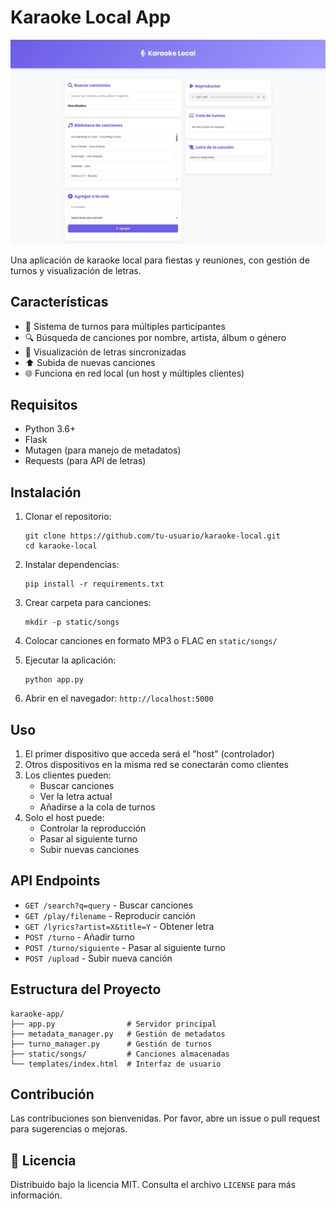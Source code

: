 <!DOCTYPE html>
<html>
<head>
</head>
<body>
<h1>Karaoke Local App</h1>

<p><img src="/static/media/Karaoke_app.png" alt="Karaoke App Screenshot"></p>

<p>Una aplicación de karaoke local para fiestas y reuniones, con gestión de turnos y visualización de letras.</p>

<h2>Características</h2>

<ul>
<li>🎤 Sistema de turnos para múltiples participantes</li>
<li>🔍 Búsqueda de canciones por nombre, artista, álbum o género</li>
<li>📜 Visualización de letras sincronizadas</li>
<li>⬆️ Subida de nuevas canciones</li>
<li>🌐 Funciona en red local (un host y múltiples clientes)</li>
</ul>

<h2>Requisitos</h2>

<ul>
<li>Python 3.6+</li>
<li>Flask</li>
<li>Mutagen (para manejo de metadatos)</li>
<li>Requests (para API de letras)</li>
</ul>

<h2>Instalación</h2>

<ol>
<li><p>Clonar el repositorio:</p>

<pre><code>git clone https://github.com/tu-usuario/karaoke-local.git
cd karaoke-local
</code></pre></li>
<li><p>Instalar dependencias:</p>

<pre><code>pip install -r requirements.txt
</code></pre></li>
<li><p>Crear carpeta para canciones:</p>

<pre><code>mkdir -p static/songs
</code></pre></li>
<li><p>Colocar canciones en formato MP3 o FLAC en <code>static/songs/</code></p></li>
<li><p>Ejecutar la aplicación:</p>

<pre><code>python app.py
</code></pre></li>
<li><p>Abrir en el navegador: <code>http://localhost:5000</code></p></li>
</ol>

<h2>Uso</h2>

<ol>
<li>El primer dispositivo que acceda será el "host" (controlador)</li>
<li>Otros dispositivos en la misma red se conectarán como clientes</li>
<li>Los clientes pueden:
<ul>
<li>Buscar canciones</li>
<li>Ver la letra actual</li>
<li>Añadirse a la cola de turnos</li>
</ul></li>
<li>Solo el host puede:
<ul>
<li>Controlar la reproducción</li>
<li>Pasar al siguiente turno</li>
<li>Subir nuevas canciones</li>
</ul></li>
</ol>

<h2>API Endpoints</h2>

<ul>
<li><code>GET /search?q=query</code> - Buscar canciones</li>
<li><code>GET /play/filename</code> - Reproducir canción</li>
<li><code>GET /lyrics?artist=X&amp;title=Y</code> - Obtener letra</li>
<li><code>POST /turno</code> - Añadir turno</li>
<li><code>POST /turno/siguiente</code> - Pasar al siguiente turno</li>
<li><code>POST /upload</code> - Subir nueva canción</li>
</ul>

<h2>Estructura del Proyecto</h2>

<pre><code>karaoke-app/
├── app.py                # Servidor principal
├── metadata_manager.py   # Gestión de metadatos
├── turno_manager.py      # Gestión de turnos
├── static/songs/         # Canciones almacenadas
└── templates/index.html  # Interfaz de usuario
</code></pre>

<h2>Contribución</h2>

<p>Las contribuciones son bienvenidas. Por favor, abre un issue o pull request para sugerencias o mejoras.</p>

<h2><span class="emoji">📜</span> Licencia</h2>

<p>Distribuido bajo la licencia MIT. Consulta el archivo <code>LICENSE</code> para más información.</p>
</body>
</html>
